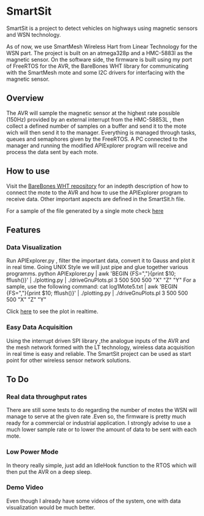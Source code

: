 # SmartSit


SmartSit is a project to detect vehicles on highways using magnetic
sensors and WSN technology.

As of now, we use SmartMesh Wireless Hart from Linear Technology for the WSN part.
The project is built on an atmega328p and  a HMC-5883l as the magnetic sensor.
On the software side, the firmware is built using my port of FreeRTOS for the 
AVR, the BareBones WHT library for communicating with the SmartMesh mote and
some I2C drivers for interfacing with the magnetic sensor.

## Overview
The AVR will sample the magnetic sensor at the highest rate possible (150Hz) 
provided by an external interrupt from the HMC-58853L , then collect a defined
number of samples on a buffer and send it to the mote wich will then send it to the manager.
Everything is managed through tasks, queues and semaphores given by the FreeRTOS.
A PC connected to the manager and running the modified APIExplorer program will
receive and process the data sent by each mote.

## How to use
Visit the [BareBones WHT repository](https://github.com/Ripagood/BareBonesWHT) 
for an indepth description of how to connect the mote to the AVR and how to use 
the APIExplorer program to receive data.
Other important aspects are defined in the SmartSit.h file.

For a sample of the file generated by a single mote check [here](https://github.com/Ripagood/SmartSit/blob/master/log1Mote5.txt)


## Features

### Data Visualization

Run APIExplorer.py , filter the important data, convert it to Gauss and plot it in real time.
Going UNIX Style we will just pipe and glue together various programms. 
python APIExplorer.py | awk 'BEGIN {FS=","}{print $10; fflush()}' | ./plotting.py | ./driveGnuPlots.pl 3 500 500 500 "X" "Z" "Y"
For a sample, use the following command:
cat log1Mote5.txt | awk 'BEGIN {FS=","}{print $10; fflush()}' | ./plotting.py | ./driveGnuPlots.pl 3 500 500 500 "X" "Z" "Y"

Click [here](https://youtu.be/uINeaHeTg8o) to see the plot in realtime.


### Easy Data Acquisition

Using the interrupt driven SPI library ,the analogue inputs of the AVR and the mesh network
formed with the LT technology, wireless data acquisition in real time is easy and reliable. The SmartSit
project can be used as start point for other wireless sensor network solutions.




## To Do

### Real data throughput rates
There are still some tests to do regarding the number of motes the WSN will manage
to serve at the given rate .Even so, the firmware is pretty much ready for a commercial or industrial
application. I strongly advise to use a much lower sample rate or to lower the amount
of data to be sent with each mote.

### Low Power Mode
In theory really simple, just add an IdleHook function to the RTOS which will then 
put the AVR on a deep sleep.

### Demo Video
Even though I already have some videos of the system, one with data visualization
would be much better.







